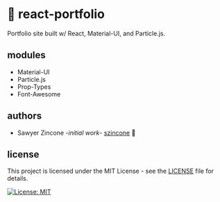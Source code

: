 # 🗿 react-portfolio
Portfolio site built w/ React, Material-UI, and Particle.js.

## modules
- Material-UI
- Particle.js
- Prop-Types
- Font-Awesome

## authors
- Sawyer Zincone -_initial work_- [szincone](https://github.com/szincone) 🗿

## license
This project is licensed under the MIT License - see the [LICENSE](https://github.com/szincone/nba-api/blob/master/LICENSE) file for details.

[![License: MIT](https://img.shields.io/badge/License-MIT-blue.svg)](https://opensource.org/licenses/MIT)
